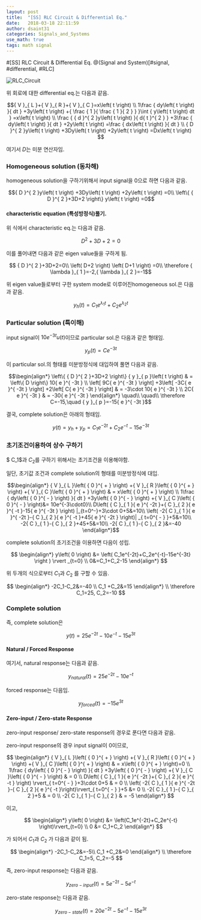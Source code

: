 ```yaml
---
layout: post
title:  "[SS] RLC Circuit & Differential Eq."
date:   2018-03-18 22:11:59
author: dsaint31
categories: Signals_and_Systems
use_math: true
tags: math signal
---
```

#[SS] RLC Circuit & Differential Eq.
@(Signal and System)[#signal, #differential, #RLC]

![RLC_Circuit](https://docs.google.com/drawings/d/1pq5sXwja10Z4VRZ02fDbR7aJjUIyh3xt7eNjdDM-fo0/pub?w=359&amp;h=187)

위 회로에 대한 differential eq.는 다음과 같음.

$${ V }_{ L }+{ V }_{ R }+{ V }_{ C }=x\left( t \right) \\ 1\frac { dy\left( t \right) }{ dt } +3y\left( t \right) +{ \frac { 1 }{ \frac { 1 }{ 2 } } }\int { y\left( t \right) dt } =x\left( t \right) \\ \frac { { d }^{ 2 }y\left( t \right) }{ d{ t }^{ 2 } } +3\frac { dy\left( t \right) }{ dt } +2y\left( t \right) =\frac { dx\left( t \right) }{ dt } \\ { D }^{ 2 }y\left( t \right) +3Dy\left( t \right) +2y\left( t \right) =Dx\left( t \right) $$

여기서 $D$는 미분 연산자임.

### Homogeneous solution (동차해)

homogeneous solution을 구하기위해서 input signal을 0으로 하면 다음과 같음.

$${ D }^{ 2 }y\left( t \right) +3Dy\left( t \right) +2y\left( t \right) =0\\ \left\{ { D }^{ 2 }+3D+2 \right\} y\left( t \right) =0$$

#### characteristic equation (특성방정식)풀기.
위 식에서 characteristic eq.는 다음과 같음.

$${ D }^{ 2 }+3D+2=0$$

이를 풀어내면 다음과 같은 eigen value들을 구하게 됨.

$$ { D }^{ 2 }+3D+2=0\\ \left( D+2 \right) \left( D+1 \right) =0\\ \therefore { \lambda  }_{ 1 }=-2,{ \lambda  }_{ 2 }=-1$$

위 eigen value들로부터 구한 system mode로 이루어진homogeneous sol.은 다음과 같음.

$${ y }_{ h }\left( t \right) { =C }_{ 1 }{ e }^{ { \lambda  }_{ 1 }t }+{ C }_{ 2 }{ e }^{ { \lambda  }_{ 2 }t }$$

### Particular solution (특이해)
input signal이 $10e^{-3t}u\left(t\right)$이므로 particular sol.은 다음과 같은 형태임.

$$y_p\left(t\right)=Ce^{-3t}$$

이 particular sol.의 형태를 미분방정식에 대입하여 풀면 다음과 같음.

$$\begin{align*} 
\left\{ { D }^{ 2 }+3D+2 \right\} { y }_{ p }\left( t \right)  & = \left\{ D \right\} 10{ e }^{ -3t } \\ 
\left[ 9C{ e }^{ -3t } \right] +3\left[ -3C{ e }^{ -3t } \right] +2\left[ C{ e }^{ -3t } \right]  & = -3\cdot 10{ e }^{ -3t } \\ 
2C{ e }^{ -3t } & =  -30{ e }^{ -3t } 
\end{align*}
\quad\\
\quad\\ 
\therefore C=-15,\quad { y }_{ p }=-15{ e }^{ -3t }$$

결국, complete solution은 아래의 형태임.

$$y\left( t \right) ={ y }_{ h }+{ y }_{ p }={ C }_{ 1 }{ e }^{ -2t }+{ C }_{ 2 }{ e }^{ -t }-15{ e }^{ -3t }$$

### 초기조건이용하여 상수 구하기
$ C_1$과 $C_2$를 구하기 위해서는 초기조건을 이용해야함.

일단, 초기값 조건과 complete solution의 형태를 미분방정식에 대입.

$$\begin{align*} 
{ V }_{ L }\left( { 0 }^{ + } \right) +{ V }_{ R }\left( { 0 }^{ + } \right) +{ V }_{ C }\left( { 0 }^{ + } \right) & = x\left( { 0 }^{ + } \right) \\ 
1\frac { dy\left( { 0 }^{ - } \right) }{ dt } +3y\left( { 0 }^{ - } \right) +{ V }_{ C }\left( { 0 }^{ - } \right)&= 10e^{-3\cdot0}\\
D\left( { C }_{ 1 }{ e }^{ -2t }+{ C }_{ 2 }{ e }^{ -t }-15{ e }^{ -3t } \right) |_{t=0^-}+3\cdot 0+5&=10\\
\left( -2{ C }_{ 1 }{ e }^{ -2t }-{ C }_{ 2 }{ e }^{ -t }+45{ e }^{ -2t } \right)| _{ t=0^{ - } }+5&=10\\
-2{ C }_{ 1 }-{ C }_{ 2 }+45+5&=10\\ 
-2{ C }_{ 1 }-{ C }_{ 2 }&=-40
\end{align*}$$

complete solution의 초기조건을 이용하면 다음이 성립.

$$
\begin{align*}
y\left( 0 \right) &= \left( C_1e^{-2t}+C_2e^{-t}-15e^{-3t} \right ) \rvert _{t=0} \\ 
0&=C_1+C_2-15
\end{align*}
$$

위 두개의 식으로부터 $C_1$과 $C_2$ 를 구할 수 있음.

$$
\begin{align*}
 -2C_1-C_2&=-40
 \\ C_1 +C_2&=15
\end{align*}
\\
\therefore C_1=25, C_2=-10
$$

### Complete solution

즉, complete solution은

$$y\left( t \right) =25{ e }^{ -2t }-10{ e }^{ -t }-15{ e }^{ 3t }$$

#### Natural / Forced Response
여기서, natural response는 다음과 같음.

$$y_{natural}\left( t \right) =25{ e }^{ -2t }-10{ e }^{ -t }$$

forced response는 다음임.

$$y_{forced}\left( t \right) =-15{ e }^{ 3t }$$

#### Zero-input / Zero-state Response
zero-input response/ zero-state response의 경우로 푼다면 다음과 같음.

zero-input response의 경우 input signal이 0이므로,

$$
\begin{align*} 
{ V }_{ L }\left( { 0 }^{ + } \right) +{ V }_{ R }\left( { 0 }^{ + } \right) +{ V }_{ C }\left( { 0 }^{ + } \right) & = x\left( { 0 }^{ + } \right)=0 \\ 
1\frac { dy\left( { 0 }^{ - } \right) }{ dt } +3y\left( { 0 }^{ - } \right) +{ V }_{ C }\left( { 0 }^{ - } \right) & = 0 \\ 
D\left( { C }_{ 1 }{ e }^{ -2t }+{ C }_{ 2 }{ e }^{ -t } \right) \rvert_{ t=0^{ - } }+3\cdot 0+5 & = 0 \\ 
\left( -2{ C }_{ 1 }{ e }^{ -2t }-{ C }_{ 2 }{ e }^{ -t }\right)\rvert_{ t=0^{ - } }+5 &= 0 \\ 
-2{ C }_{ 1 }-{ C }_{ 2 }+5 & = 0 \\ 
-2{ C }_{ 1 }-{ C }_{ 2 } & = -5 
\end{align*} $$

이고,

$$
\begin{align*}
y\left( 0  \right) &= \left(C_1e^{-2t}+C_2e^{-t} \right)\rvert_{t=0} \\ 
0 &= C_1+C_2
\end{align*}
$$

가 되어서 $C_1$과 $C_2$ 가 다음과 같이 됨.

$$
\begin{align*} 
-2C_1-C_2&=-5\\ 
C_1 +C_2&=0
\end{align*}
\\
\therefore C_1=5, C_2=-5
$$

즉, zero-input response는 다음과 같음.

$$
y_{zero-input}\left( t \right) =5{ e }^{ -2t }-5{ e }^{ -t }
$$

zero-state response는 다음과 같음.

$$y_{zero-state}\left( t \right) =20{ e }^{ -2t }-5{ e }^{ -t }-15{ e }^{ 3t }$$



